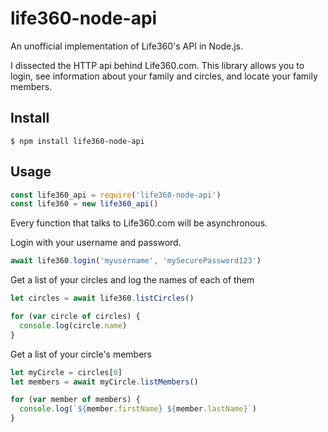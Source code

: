 # life360-node-api
An unofficial implementation of Life360's API in Node.js.

I dissected the HTTP api behind Life360.com. This library allows you to login, see information about your family and circles, and locate your family members.

## Install

```console
$ npm install life360-node-api
```

## Usage

```js
const life360_api = require('life360-node-api')
const life360 = new life360_api()
```

Every function that talks to Life360.com will be asynchronous.

Login with your username and password.

```js
await life360.login('myusername', 'mySecurePassword123')
```

Get a list of your circles and log the names of each of them

```js
let circles = await life360.listCircles()

for (var circle of circles) {
  console.log(circle.name)
}
```

Get a list of your circle's members

```js
let myCircle = circles[0]
let members = await myCircle.listMembers()

for (var member of members) {
  console.log(`${member.firstName} ${member.lastName}`)
}
```

